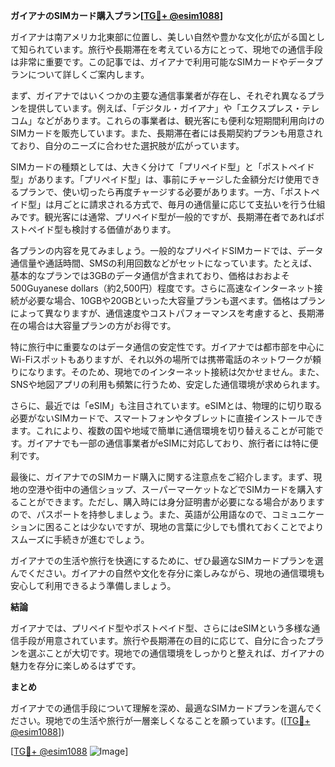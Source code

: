 **ガイアナのSIMカード購入プラン[[TG💪+ @esim1088](https://t.me/s/esim1088)]**

ガイアナは南アメリカ北東部に位置し、美しい自然や豊かな文化が広がる国として知られています。旅行や長期滞在を考えている方にとって、現地での通信手段は非常に重要です。この記事では、ガイアナで利用可能なSIMカードやデータプランについて詳しくご案内します。

まず、ガイアナではいくつかの主要な通信事業者が存在し、それぞれ異なるプランを提供しています。例えば、「デジタル・ガイアナ」や「エクスプレス・テレコム」などがあります。これらの事業者は、観光客にも便利な短期間利用向けのSIMカードを販売しています。また、長期滞在者には長期契約プランも用意されており、自分のニーズに合わせた選択肢が広がっています。

SIMカードの種類としては、大きく分けて「プリペイド型」と「ポストペイド型」があります。「プリペイド型」は、事前にチャージした金額分だけ使用できるプランで、使い切ったら再度チャージする必要があります。一方、「ポストペイド型」は月ごとに請求される方式で、毎月の通信量に応じて支払いを行う仕組みです。観光客には通常、プリペイド型が一般的ですが、長期滞在者であればポストペイド型も検討する価値があります。

各プランの内容を見てみましょう。一般的なプリペイドSIMカードでは、データ通信量や通話時間、SMSの利用回数などがセットになっています。たとえば、基本的なプランでは3GBのデータ通信が含まれており、価格はおおよそ500Guyanese dollars（約2,500円）程度です。さらに高速なインターネット接続が必要な場合、10GBや20GBといった大容量プランも選べます。価格はプランによって異なりますが、通信速度やコストパフォーマンスを考慮すると、長期滞在の場合は大容量プランの方がお得です。

特に旅行中に重要なのはデータ通信の安定性です。ガイアナでは都市部を中心にWi-Fiスポットもありますが、それ以外の場所では携帯電話のネットワークが頼りになります。そのため、現地でのインターネット接続は欠かせません。また、SNSや地図アプリの利用も頻繁に行うため、安定した通信環境が求められます。

さらに、最近では「eSIM」も注目されています。eSIMとは、物理的に切り取る必要がないSIMカードで、スマートフォンやタブレットに直接インストールできます。これにより、複数の国や地域で簡単に通信環境を切り替えることが可能です。ガイアナでも一部の通信事業者がeSIMに対応しており、旅行者には特に便利です。

最後に、ガイアナでのSIMカード購入に関する注意点をご紹介します。まず、現地の空港や街中の通信ショップ、スーパーマーケットなどでSIMカードを購入することができます。ただし、購入時には身分証明書が必要になる場合がありますので、パスポートを持参しましょう。また、英語が公用語なので、コミュニケーションに困ることは少ないですが、現地の言葉に少しでも慣れておくことでよりスムーズに手続きが進むでしょう。

ガイアナでの生活や旅行を快適にするために、ぜひ最適なSIMカードプランを選んでください。ガイアナの自然や文化を存分に楽しみながら、現地の通信環境も安心して利用できるよう準備しましょう。

**結論**

ガイアナでは、プリペイド型やポストペイド型、さらにはeSIMという多様な通信手段が用意されています。旅行や長期滞在の目的に応じて、自分に合ったプランを選ぶことが大切です。現地での通信環境をしっかりと整えれば、ガイアナの魅力を存分に楽しめるはずです。

**まとめ**

ガイアナでの通信手段について理解を深め、最適なSIMカードプランを選んでください。現地での生活や旅行が一層楽しくなることを願っています。([[TG💪+ @esim1088](https://t.me/s/esim1088)])

[[TG💪+ @esim1088](https://t.me/s/esim1088) ![Image](https://i.postimg.cc/Y0z9fWf4/image.png)]